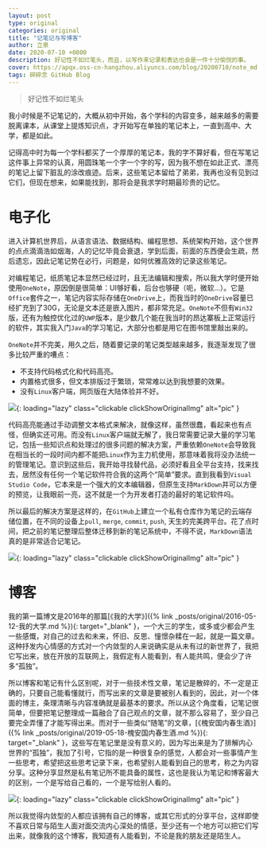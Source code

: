```yaml
---
layout: post
type: original
categories: original
title: "记笔记与写博客"
author: 立泉
date: 2020-07-10 +0800
description: 好记性不如烂笔头，而且，以写作来记录和表达也会是一件十分愉悦的事。
cover: https://apqx.oss-cn-hangzhou.aliyuncs.com/blog/20200710/note_md.jpg
tags: 碎碎念 GitHub Blog
---
```


> 好记性不如烂笔头

我小时候是不记笔记的，大概从初中开始，各个学科的内容变多，越来越多的需要脱离课本，从课堂上提炼知识点，才开始写在单独的笔记本上，一直到高中、大学，都是如此。

记得高中时为每一个学科都买了一个厚厚的笔记本，我的字不算好看，但在写笔记这件事上异常的认真，用圆珠笔一个字一个字的写，因为我不想在如此正式、漂亮的笔记上留下脏乱的涂改痕迹。后来，这些笔记本留给了弟弟，我再也没有见到过它们，但现在想来，如果能找到，那将会是我求学时期最珍贵的记忆。

# 电子化

进入计算机世界后，从语言语法、数据结构、编程思想、系统架构开始，这个世界的点点滴滴浩如烟海，人的记忆毕竟会衰退，学到后面，前面的东西便会生疏，然后遗忘，因此记笔记势在必行，问题是，如何优雅高效的记录这些笔记。

对编程笔记，纸质笔记本显然已经过时，且无法编辑和搜索，所以我大学时便开始使用`OneNote`，原因倒是很简单：UI够好看，后台也够硬（呃，微软...）。它是`Office`套件之一，笔记内容实际存储在`OneDrive`上，而我当时的`OneDrive`容量已经扩充到了30G，无论是文本还是嵌入图片，都非常充足。`OneNote`不但有`Win32`版，还有为触控优化过的`UWP`版本，是少数几个能在我当时的昂达寨板上正常运行的软件，其实我入门`Java`的学习笔记，大部分也都是用它在图书馆里敲出来的。

`OneNote`并不完美，用久之后，随着要记录的笔记类型越来越多，我逐渐发现了很多比较严重的嘈点：

* 不支持代码格式化和代码高亮。
* 内置格式很多，但文本排版过于繁琐，常常难以达到我想要的效果。
* 没有`Linux`客户端，网页版在大陆体验并不好。

![](https://apqx.oss-cn-hangzhou.aliyuncs.com/blog/20200710/note_onenote.jpg){: loading="lazy" class="clickable clickShowOriginalImg" alt="pic" }

代码高亮能通过手动调整文本格式来解决，就像这样，虽然很蠢，看起来也有点怪，但确实还可用。而没有`Linux`客户端就无解了，我日常需要记录大量的学习笔记，包括一些知识点和处理过的很多问题的解决方案，严重依赖`OneNote`会导致我在相当长的一段时间内都不能把`Linux`作为主力机使用，那意味着我将没办法统一的管理笔记。意识到这些后，我开始寻找替代品，必须好看且全平台支持，找来找去，居然没有任何一个笔记软件符合我的这两个“简单”要求。直到我看到`Visual Studio Code`，它本来是一个强大的文本编辑器，但原生支持`MarkDown`并可以方便的预览，让我眼前一亮，这不就是一个为开发者打造的最好的笔记软件吗。

所以最后的解决方案是这样的，在`GitHub`上建立一个私有仓库作为笔记的云端存储位置，在不同的设备上`pull`, `merge`, `commit`, `push`, 天生的完美跨平台。花了点时间，把之前的笔记整理后整体迁移到新的笔记系统中，不得不说，`MarkDown`语法真的是非常适合记笔记。

![](https://apqx.oss-cn-hangzhou.aliyuncs.com/blog/20200710/note_md.jpg){: loading="lazy" class="clickable clickShowOriginalImg" alt="pic" }

# 博客

我的第一篇博文是2016年的那篇[《我的大学》]({% link _posts/original/2016-05-12-我的大学.md %}){: target="_blank" }，一个大三的学生，或多或少都会产生一些感慨，对自己的过去和未来，怀旧、反思、憧憬杂糅在一起，就是一篇文章。这种抒发内心情感的方式对一个内敛型的人来说确实是从未有过的新世界了，我把它写出来，放在开放的互联网上，我假定有人能看到，有人能共鸣，便会少了许多“孤独”。

所以博客和笔记有什么区别呢，对于一些技术性文章，笔记是散碎的，不一定是正确的，只要自己能看懂就行，而写出来的文章是要被别人看到的，因此，对一个体面的博主，条理清晰与内容准确就是最基本的要求。所以从这个角度看，记笔记很简单，但要把笔记整理成一篇融合了自己观点的文章，就不那么容易了，至少自己要完全弄懂了才能写得出来。而对于一些类似“随笔”的文章，[《槐安国内春生酒》]({% link _posts/original/2019-05-18-槐安国内春生酒.md %}){: target="_blank" }，这些写在笔记里是没有意义的，因为写出来是为了排解内心世界的“孤独”，我加了引号，它指的是一种很复杂的感觉，人都会对一些事情产生一些思考，希望把这些思考记录下来，也希望别人能看到自己的思考，称之为内容分享。这种分享显然是私有笔记所不能具备的属性，这也是我认为笔记和博客最大的区别，一个是写给自己看的，一个是写给别人看的。

![](https://apqx.oss-cn-hangzhou.aliyuncs.com/blog/20200710/blog_md.jpg){: loading="lazy" class="clickable clickShowOriginalImg" alt="pic" }

所以我觉得内敛型的人都应该拥有自己的博客，或其它形式的分享平台，这样即使不喜欢日常与陌生人面对面交流内心深处的情感，至少还有一个地方可以把它们写出来，就像我的这个博客，我知道有人能看到，不论是我的朋友还是陌生人。